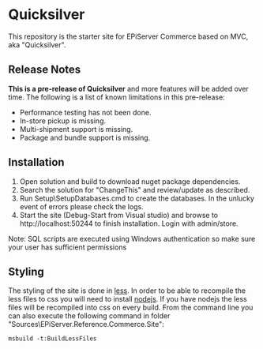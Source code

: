 Quicksilver
===========

This repository is the starter site for EPiServer Commerce based on MVC, aka "Quicksilver".

Release Notes
-------------

**This is a pre-release of Quicksilver** and more features will be added over time.
The following is a list of known limitations in this pre-release:

* Performance testing has not been done.
* In-store pickup is missing.
* Multi-shipment support is missing.
* Package and bundle support is missing.

Installation
------------

1.  Open solution and build to download nuget package dependencies.
2.  Search the solution for "ChangeThis" and review/update as described.
3.  Run Setup\SetupDatabases.cmd to create the databases. In the unlucky event of errors please check the logs.
4.  Start the site (Debug-Start from Visual studio) and browse to http://localhost:50244 to finish installation. Login with admin/store.

Note: SQL scripts are executed using Windows authentication so make sure your user has sufficient permissions

Styling
-------

The styling of the site is done in [less](http://lesscss.org/). In order to be able to recompile the less files to css you will need to
install [nodejs](https://nodejs.org/). If you have nodejs the less files will be recompiled into css on every build. From the command line
you can also execute the following command in folder "Sources\EPiServer.Reference.Commerce.Site\":

```
msbuild -t:BuildLessFiles
```